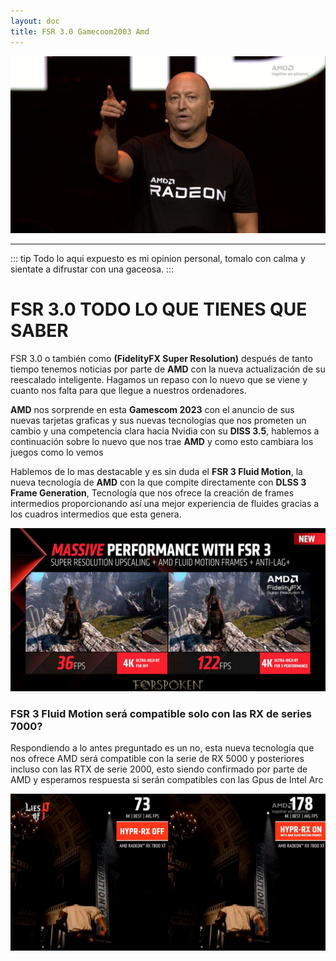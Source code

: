 ```yaml
---
layout: doc
title: FSR 3.0 Gamecoom2003 Amd
---
```


<img src="/imgPost/fsr3.0_img1.jpg" alt="Presentacion de amd">

---

::: tip
Todo lo aqui expuesto es mi opinion personal, tomalo con calma y sientate a difrustar con una gaceosa.
:::

# FSR 3.0 TODO LO QUE TIENES QUE SABER

FSR 3.0 o también como **(FidelityFX Super Resolution)** después de tanto tiempo tenemos noticias por parte de **AMD** con la nueva actualización de su reescalado inteligente. Hagamos un repaso con lo nuevo que se viene y cuanto nos falta para que llegue a nuestros ordenadores. 

**AMD** nos sorprende en esta **Gamescom 2023** con el anuncio de sus nuevas tarjetas graficas y sus nuevas tecnologías que nos prometen un cambio y una competencia clara hacia Nvidia con su **DlSS 3.5**, hablemos a continuación sobre lo nuevo que nos trae **AMD** y como esto cambiara los juegos como lo vemos

Hablemos de lo mas destacable y es sin duda el **FSR 3 Fluid Motion**, la nueva tecnología de **AMD** con la que compite directamente con **DLSS 3 Frame Generation**, Tecnología que nos ofrece la creación de frames intermedios proporcionando así una mejor experiencia de fluides gracias a los cuadros intermedios que esta genera.

<img src="/imgPost/fsr3.0_img2.jpg" alt="Presentacion de amd">

### FSR 3 Fluid Motion será compatible solo con las RX de series 7000?

Respondiendo a lo antes preguntado es un no, esta nueva tecnología que nos ofrece AMD será compatible con la serie de RX 5000 y posteriores incluso con las RTX de serie 2000, esto siendo confirmado por parte de AMD y esperamos respuesta si serán compatibles con las Gpus de Intel Arc

<img src="/imgPost/fsr3.0_img3.jpg" alt="Presentacion de amd">
